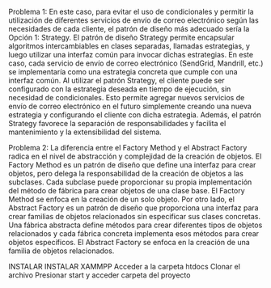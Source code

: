 
Problema 1: 
En este caso, para evitar el uso de condicionales y permitir la utilización de diferentes servicios de envío de correo electrónico según las necesidades de cada cliente, el patrón de diseño más adecuado sería la Opción 1: Strategy.
El patrón de diseño Strategy permite encapsular algoritmos intercambiables en clases separadas, llamadas estrategias, y luego utilizar una interfaz común para invocar dichas estrategias. En este caso, cada servicio de envío de correo electrónico (SendGrid, Mandrill, etc.) se implementaría como una estrategia concreta que cumple con una interfaz común.
Al utilizar el patrón Strategy, el cliente puede ser configurado con la estrategia deseada en tiempo de ejecución, sin necesidad de condicionales. Esto permite agregar nuevos servicios de envío de correo electrónico en el futuro simplemente creando una nueva estrategia y configurando el cliente con dicha estrategia. Además, el patrón Strategy favorece la separación de responsabilidades y facilita el mantenimiento y la extensibilidad del sistema.

Problema 2: 
La diferencia entre el Factory Method y el Abstract Factory radica en el nivel de abstracción y complejidad de la creación de objetos.
El Factory Method es un patrón de diseño que define una interfaz para crear objetos, pero delega la responsabilidad de la creación de objetos a las subclases. Cada subclase puede proporcionar su propia implementación del método de fábrica para crear objetos de una clase base. El Factory Method se enfoca en la creación de un solo objeto.
Por otro lado, el Abstract Factory es un patrón de diseño que proporciona una interfaz para crear familias de objetos relacionados sin especificar sus clases concretas. Una fábrica abstracta define métodos para crear diferentes tipos de objetos relacionados y cada fábrica concreta implementa esos métodos para crear objetos específicos. El Abstract Factory se enfoca en la creación de una familia de objetos relacionados.



INSTALAR
INSTALAR XAMMPP
Acceder a la carpeta htdocs 
Clonar el archivo 
Presionar start y acceder carpeta del proyecto

